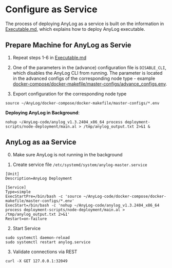 # Configure as Service

The process of deploying AnyLog as a service is built on the information in [Executable.md](Executable.md), which 
explains how to deploy AnyLog executable. 

## Prepare Machine for AnyLog as Servie 
1. Repeat steps 1-6 in [Executable.md](Executable.md)
 
2. One of the parameters in the (advance) configuration file is `DISABLE_CLI`, which disables the AnyLog CLI from running.
The parameter is located in the advanced configs of the corresponding node type - example 
[docker-compose/docker-makefile/master-configs/advance_configs.env](https://github.com/AnyLog-co/docker-compose/blob/main/docker-makefile/master-configs/advance_configs.env).

3. Export configuration for the corresponding node type 
```shell
source ~/AnyLog/docker-compose/docker-makefile/master-configs/*.env
```

**Deploying AnyLog in Background**:
```shell
nohup ~/AnyLog-code/anylog_v1.3.2404_x86_64 process deployment-scripts/node-deployment/main.al > /tmp/anylog_output.txt 2>&1 &
``` 

## AnyLog as aa Service
0. Make sure AnyLog is not running in the background 

1. Create service file `/etc/systemd/system/anylog-master.service`
```service
[Unit]
Description=AnyLog Deployment

[Service]
Type=simple
ExecStartPre=/bin/bash -c 'source ~/AnyLog-code/docker-compose/docker-makefile/master-configs/*.env'
ExecStart=/bin/bash -c 'nohup ~/AnyLog-code/anylog_v1.3.2404_x86_64 process deployment-scripts/node-deployment/main.al > /tmp/anylog_output.txt 2>&1'
Restart=on-failure
```

2. Start Service 
```shell
sudo systemctl daemon-reload
sudo systemctl restart anylog.service
```
  
3. Validate connections via REST
```shell
curl -X GET 127.0.0.1:32049 
```



